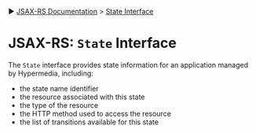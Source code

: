 :arrow_forward: [JSAX-RS Documentation](./jsax-rs-reference.md) > [State Interface](./jsax-rs-state-interface.md)

# JSAX-RS: `State` Interface

The `State` interface provides state information for an application managed by Hypermedia, including:

- the state name identifier
- the resource associated with this state
- the type of the resource
- the HTTP method used to access the resource
- the list of transitions available for this state

